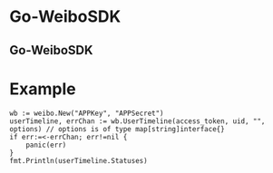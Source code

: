 Go-WeiboSDK
===========

Go-WeiboSDK
-----------

# Example

	wb := weibo.New("APPKey", "APPSecret")
	userTimeline, errChan := wb.UserTimeline(access_token, uid, "", options) // options is of type map[string]interface{}
	if err:=<-errChan; err!=nil {
		panic(err)
	}
	fmt.Println(userTimeline.Statuses)

